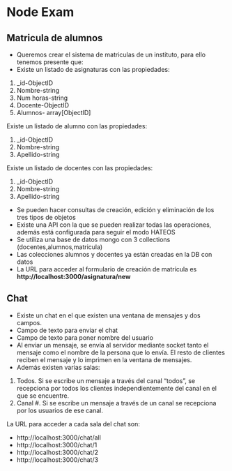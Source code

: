 # Node Exam

## Matricula de alumnos

- Queremos crear el sistema de matriculas de un instituto, para ello tenemos presente que:
- Existe un listado de asignaturas con las propiedades:

1. _id-ObjectID
2. Nombre-string
3. Num horas-string
4. Docente-ObjectID
5. Alumnos- array[ObjectID]

Existe un listado de alumno con las propiedades:
1. _id-ObjectID
2. Nombre-string
3. Apellido-string

Existe un listado de docentes con las propiedades:
1. _id-ObjectID
2. Nombre-string
3. Apellido-string

- Se pueden hacer consultas de creación, edición y eliminación de los tres tipos de objetos
- Existe una API con la que se pueden realizar todas las operaciones, además está configurada para seguir el modo HATEOS
- Se utiliza una base de datos mongo con 3 collections (docentes,alumnos,matricula)
- Las colecciones alumnos y docentes ya están creadas en la DB con datos
- La URL para acceder al formulario de creación de matrícula es **http://localhost:3000/asignatura/new**

## Chat

- Existe un chat en el que existen una ventana de mensajes y  dos campos.
- Campo de texto para enviar el chat
- Campo de texto para poner nombre del usuario
- Al enviar un mensaje, se envía al servidor mediante socket tanto el mensaje como el nombre de la persona que lo envía. El resto de clientes reciben el mensaje y lo imprimen en la ventana de mensajes. 
- Además existen varias salas:
1. Todos. Si se escribe un mensaje a través del canal “todos”, se recepciona por todos los clientes independientemente del canal en el que se encuentre.
2. Canal #. Si se escribe un mensaje a través de un canal se recepciona por los usuarios de ese canal. 

La URL para acceder a cada sala del chat son:
- http://localhost:3000/chat/all
- http://localhost:3000/chat/1
- http://localhost:3000/chat/2
- http://localhost:3000/chat/3
